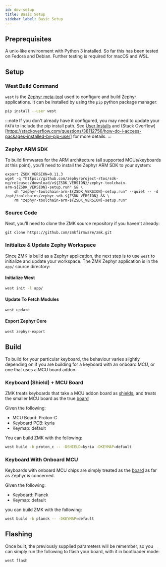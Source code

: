 ```yaml
---
id: dev-setup
title: Basic Setup
sidebar_label: Basic Setup
---
```


## Preprequisites

A unix-like environment with Python 3 installed. So far this has been tested on Fedora and Debian. Further testing is required for macOS and WSL.

## Setup

### West Build Command

`west` is the [Zephyr meta-tool](https://docs.zephyrproject.org/latest/guides/west/index.html) used to configure and build Zephyr applications. It can be installed by using the `pip` python package manager:

```bash
pip install --user west
```

:::note
If you don't already have it configured, you may need to update your
`PATH` to include the pip install path. See [User Installs](https://pip.pypa.io/en/stable/user_guide/#user-installs) and (Stack Overflow)[https://stackoverflow.com/questions/38112756/how-do-i-access-packages-installed-by-pip-user] for more details.
:::

### Zephyr ARM SDK

To build firmwares for the ARM architecture (all supported MCUs/keyboards at this point), you'll need to install the Zephyr ARM SDK to your system:

```
export ZSDK_VERSION=0.11.3
wget -q "https://github.com/zephyrproject-rtos/sdk-ng/releases/download/v${ZSDK_VERSION}/zephyr-toolchain-arm-${ZSDK_VERSION}-setup.run" && \
	sh "zephyr-toolchain-arm-${ZSDK_VERSION}-setup.run" --quiet -- -d /opt/toolchains/zephyr-sdk-${ZSDK_VERSION} && \
	rm "zephyr-toolchain-arm-${ZSDK_VERSION}-setup.run"
```

### Source Code

Next, you'll need to clone the ZMK source repository if you haven't already:

```
git clone https://github.com/zmkfirmware/zmk.git
```

### Initialize & Update Zephy Workspace

Since ZMK is build as a Zephyr application, the next step is
to use `west` to initialize and update your workspace. The ZMK
Zephyr application is in the `app/` source directory:

#### Initialize West

```bash
west init -l app/
```

#### Update To Fetch Modules

```bash
west update
```

#### Export Zephyr Core

```bash
west zephyr-export
```

## Build

To build for your particular keyboard, the behaviour varies slightly depending on if you are building for a keyboard with
an onboard MCU, or one that uses a MCU board addon.

### Keyboard (Shield) + MCU Board

ZMK treats keyboards that take a MCU addon board as [shields](https://docs.zephyrproject.org/latest/guides/porting/shields.html), and treats the smaller MCU board as the true [board](https://docs.zephyrproject.org/latest/guides/porting/board_porting.html)

Given the following:

- MCU Board: Proton-C
- Keyboard PCB: kyria
- Keymap: default

You can build ZMK with the following:

```bash
west build -b proton_c -- -DSHIELD=kyria -DKEYMAP=default
```

### Keyboard With Onboard MCU

Keyboards with onboard MCU chips are simply treated as the [board](https://docs.zephyrproject.org/latest/guides/porting/board_porting.html) as far as Zephyr is concerned.

Given the following:

- Keyboard: Planck
- Keymap: default

you can build ZMK with the following:

```bash
west build -b planck -- -DKEYMAP=default
```

## Flashing

Once built, the previously supplied parameters will be remember, so you can simply run the following to flash your
board, with it in bootloader mode:

```
west flash
```

